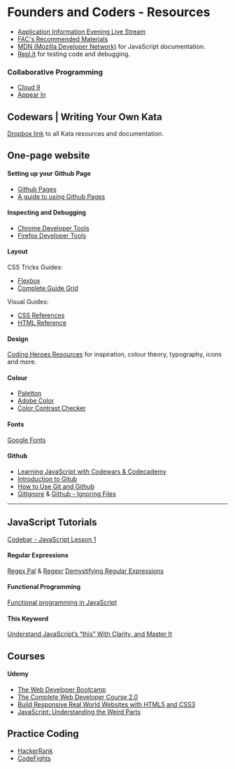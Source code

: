 # Founders and Coders - Resources

- [Application Information Evening Live Stream](https://www.facebook.com/foundersandcoders/videos/vb.1403975299820269/1890239881193806/?type=2&theater) 
- [FAC's Recommended Materials](https://github.com/foundersandcoders/recommended-materials)
- [MDN (Mozilla Developer Network)](https://developer.mozilla.org/en-US/) for JavaScript documentation.
- [Repl.it](https://repl.it/) for testing code and debugging.

### Collaborative Programming

- [Cloud 9](https://c9.io/)
- [Appear In](https://appear.in)


## Codewars | Writing Your Own Kata 

[Dropbox link](http://bit.ly/2fEo24Z) to all Kata resources and documentation.


## One-page website

#### Setting up your Github Page

- [Github Pages](https://pages.github.com/)
- [A guide to using Github Pages](https://www.thinkful.com/learn/a-guide-to-using-github-pages/)

#### Inspecting and Debugging

- [Chrome Developer Tools](https://developer.chrome.com/devtools)
- [Firefox Developer Tools](https://www.mozilla.org/en-GB/firefox/developer/)

#### Layout

CSS Tricks Guides:
- [Flexbox](https://css-tricks.com/snippets/css/a-guide-to-flexbox/) 
- [Complete Guide Grid](https://css-tricks.com/snippets/css/complete-guide-grid/)

Visual Guides:
- [CSS References](http://cssreference.io/)
- [HTML Reference](http://htmlreference.io/)

#### Design

[Coding Heroes Resources](http://codingheroes.io/resources/) for inspiration, colour theory, typography, icons and more.

#### Colour

- [Paletton](http://paletton.com/#uid=1000u0kllllaFw0g0qFqFg0w0aF)
- [Adobe Color](https://color.adobe.com/create/color-wheel/?base=2&rule=Compound&selected=1&name=My%20Color%20Theme&mode=rgb&rgbvalues=0.8,0.47037097782831555,0.07999999999999999,0.6,0.43518548891415776,0.24,1,0.25051524698392313,0,0.25,1,0.6146313567957691,0.07999999999999999,0.8,0.22627251761845396&swatchOrder=0,1,2,3,4)
- [Color Contrast Checker](http://webaim.org/resources/contrastchecker/)

#### Fonts

[Google Fonts](https://fonts.google.com/)

#### Github

- [Learning JavaScript with Codewars & Codecademy](https://github.com/codingforeveryone/learning-with-codewars-and-codecademy)
- [Introduction to Gitub](https://egghead.io/lessons/javascript-introduction-to-github)
- [How to Use Git and Github](https://www.udacity.com/course/how-to-use-git-and-github--ud775)
- [GitIgnore](https://www.atlassian.com/git/tutorials/gitignore) & [Github - Ignoring Files](https://help.github.com/articles/ignoring-files/)

***

## JavaScript Tutorials

[Codebar - JavaScript Lesson 1](http://tutorials.codebar.io/js/lesson1/tutorial.htmlhttp://tutorials.codebar.io/js/lesson2/tutorial.html) 

#### Regular Expressions
[Regex Pal](http://www.regexpal.com/) & [Regexr](http://regexr.com/)
[Demystifying Regular Expressions](https://www.youtube.com/watch?v=EkluES9Rvak)

#### Functional Programming

[Functional programming in JavaScript](https://www.youtube.com/playlist?)

#### This Keyword
[Understand JavaScript’s “this” With Clarity, and Master It](http://javascriptissexy.com/understand-javascripts-this-with-clarity-and-master-it/)


## Courses

#### Udemy

- [The Web Developer Bootcamp](https://www.udemy.com/the-web-developer-bootcamp/)
- [The Complete Web Developer Course 2.0](https://www.udemy.com/the-complete-web-developer-course-2/)
- [Build Responsive Real World Websites with HTML5 and CSS3](https://www.udemy.com/design-and-develop-a-killer-website-with-html5-and-css3/)
- [JavaScript: Understanding the Weird Parts](https://www.udemy.com/understand-javascript/learn/v4/)

## Practice Coding

- [HackerRank](https://www.hackerrank.com/)
- [CodeFights](https://codefights.com/)
